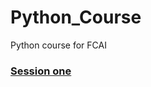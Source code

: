 # Python_Course
Python course for FCAI 


### **[Session one](https://github.com/OsamaM0/Python_Course/tree/main/Session_1)**



